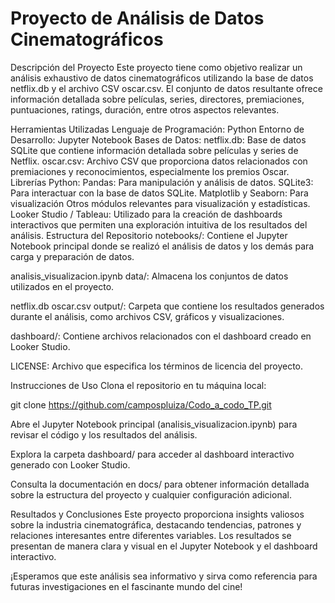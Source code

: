 # Proyecto de Análisis de Datos Cinematográficos

Descripción del Proyecto
Este proyecto tiene como objetivo realizar un análisis exhaustivo de datos cinematográficos utilizando la base de datos netflix.db y el archivo CSV oscar.csv. El conjunto de datos resultante ofrece información detallada sobre películas, series, directores, premiaciones, puntuaciones, ratings, duración, entre otros aspectos relevantes.

Herramientas Utilizadas
Lenguaje de Programación: Python
Entorno de Desarrollo: Jupyter Notebook
Bases de Datos:
netflix.db: Base de datos SQLite que contiene información detallada sobre películas y series de Netflix.
oscar.csv: Archivo CSV que proporciona datos relacionados con premiaciones y reconocimientos, especialmente los premios Oscar.
Librerías Python:
Pandas: Para manipulación y análisis de datos.
SQLite3: Para interactuar con la base de datos SQLite.
Matplotlib y Seaborn: Para visualización
Otros módulos relevantes para visualización y estadísticas.
Looker Studio / Tableau:
Utilizado para la creación de dashboards interactivos que permiten una exploración intuitiva de los resultados del análisis.
Estructura del Repositorio
notebooks/: Contiene el Jupyter Notebook principal donde se realizó el análisis de datos y los demás para carga y preparación de datos.

analisis_visualizacion.ipynb
data/: Almacena los conjuntos de datos utilizados en el proyecto.

netflix.db
oscar.csv
output/: Carpeta que contiene los resultados generados durante el análisis, como archivos CSV, gráficos y visualizaciones.

dashboard/: Contiene archivos relacionados con el dashboard creado en Looker Studio.

LICENSE: Archivo que especifica los términos de licencia del proyecto.

Instrucciones de Uso
Clona el repositorio en tu máquina local:

git clone https://github.com/campospluiza/Codo_a_codo_TP.git


Abre el Jupyter Notebook principal (analisis_visualizacion.ipynb) para revisar el código y los resultados del análisis.

Explora la carpeta dashboard/ para acceder al dashboard interactivo generado con Looker Studio.

Consulta la documentación en docs/ para obtener información detallada sobre la estructura del proyecto y cualquier configuración adicional.

Resultados y Conclusiones
Este proyecto proporciona insights valiosos sobre la industria cinematográfica, destacando tendencias, patrones y relaciones interesantes entre diferentes variables. Los resultados se presentan de manera clara y visual en el Jupyter Notebook y el dashboard interactivo.

¡Esperamos que este análisis sea informativo y sirva como referencia para futuras investigaciones en el fascinante mundo del cine!

